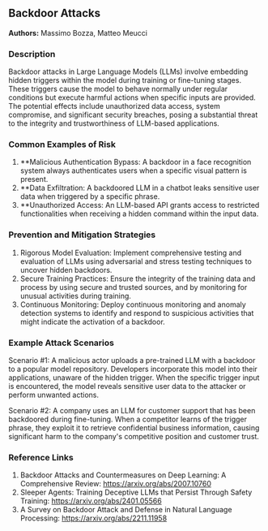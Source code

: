 ##  Backdoor Attacks 

**Authors:** Massimo Bozza, Matteo Meucci

### Description

Backdoor attacks in Large Language Models (LLMs) involve embedding hidden triggers within the model during training or fine-tuning stages. These triggers cause the model to behave normally under regular conditions but execute harmful actions when specific inputs are provided. The potential effects include unauthorized data access, system compromise, and significant security breaches, posing a substantial threat to the integrity and trustworthiness of LLM-based applications.

### Common Examples of Risk

1. **Malicious Authentication Bypass: A backdoor in a face recognition system always authenticates users when a specific visual pattern is present.
2. **Data Exfiltration: A backdoored LLM in a chatbot leaks sensitive user data when triggered by a specific phrase.
3.  **Unauthorized Access: An LLM-based API grants access to restricted functionalities when receiving a hidden command within the input data.

### Prevention and Mitigation Strategies

1. Rigorous Model Evaluation: Implement comprehensive testing and evaluation of LLMs using adversarial and stress testing techniques to uncover hidden backdoors.
2. Secure Training Practices: Ensure the integrity of the training data and process by using secure and trusted sources, and by monitoring for unusual activities during training.
3. Continuous Monitoring: Deploy continuous monitoring and anomaly detection systems to identify and respond to suspicious activities that might indicate the activation of a backdoor.

### Example Attack Scenarios

Scenario #1: A malicious actor uploads a pre-trained LLM with a backdoor to a popular model repository. Developers incorporate this model into their applications, unaware of the hidden trigger. When the specific trigger input is encountered, the model reveals sensitive user data to the attacker or perform unwanted actions.

Scenario #2: A company uses an LLM for customer support that has been backdoored during fine-tuning. When a competitor learns of the trigger phrase, they exploit it to retrieve confidential business information, causing significant harm to the company's competitive position and customer trust.

### Reference Links
1. Backdoor Attacks and Countermeasures on Deep Learning: A Comprehensive Review: https://arxiv.org/abs/2007.10760
2. Sleeper Agents: Training Deceptive LLMs that Persist Through Safety Training: https://arxiv.org/abs/2401.05566
3. A Survey on Backdoor Attack and Defense in Natural Language Processing: https://arxiv.org/abs/2211.11958
